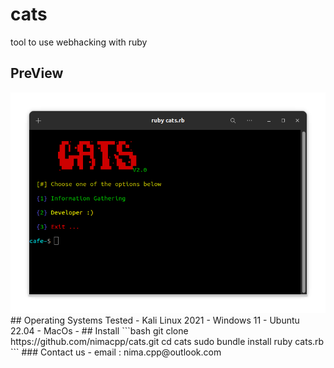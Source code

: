 # cats
tool to use webhacking with ruby 

## PreView
<img src="img/cats.png" >
</pre>
## Operating Systems Tested
- Kali Linux 2021
- Windows 11
- Ubuntu 22.04
- MacOs
- ## Install
```bash
git clone https://github.com/nimacpp/cats.git
cd cats
sudo bundle install
ruby cats.rb 
```
### Contact us
- email : nima.cpp@outlook.com

